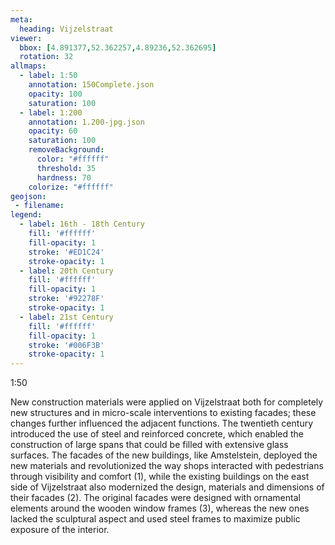 ```yaml
---
meta:
  heading: Vijzelstraat
viewer:
  bbox: [4.891377,52.362257,4.89236,52.362695]
  rotation: 32
allmaps:
  - label: 1:50
    annotation: 150Complete.json
    opacity: 100
    saturation: 100
  - label: 1:200
    annotation: 1.200-jpg.json
    opacity: 60
    saturation: 100
    removeBackground:
      color: "#ffffff"
      threshold: 35
      hardness: 70
    colorize: "#ffffff"
geojson:
 - filename:
legend:
  - label: 16th - 18th Century
    fill: '#ffffff'
    fill-opacity: 1
    stroke: '#ED1C24'
    stroke-opacity: 1
  - label: 20th Century
    fill: '#ffffff'
    fill-opacity: 1
    stroke: '#92278F'
    stroke-opacity: 1
  - label: 21st Century
    fill: '#ffffff'
    fill-opacity: 1
    stroke: '#006F3B'
    stroke-opacity: 1
---
```

1:50

New construction materials were applied on Vijzelstraat both for completely new structures and in micro-scale interventions to existing facades; these changes further influenced the adjacent functions. The twentieth century introduced the use of steel and reinforced concrete, which enabled the construction of large spans that could be filled with extensive glass surfaces. The facades of the new buildings, like Amstelstein, deployed the new materials and revolutionized the way shops interacted with pedestrians through visibility and comfort (1), while the existing buildings on the east side of Vijzelstraat also modernized the design, materials and dimensions of their facades (2). The original facades were designed with ornamental elements around the wooden window frames (3), whereas the new ones lacked the sculptural aspect and used steel frames to maximize public exposure of the interior.